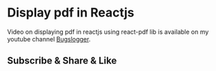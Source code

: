 # Display pdf in Reactjs
Video on displaying pdf in reactjs using react-pdf lib is available on my youtube channel [Bugslogger]([https://github.com/facebook/create-react-app](https://www.youtube.com/channel/UCEyxVbzsG0oj2f3qoUCQ00g)).

## Subscribe & Share & Like
